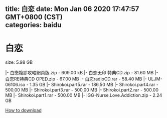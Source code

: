 
title: 白恋
date: Mon Jan 06 2020 17:47:57 GMT+0800 (CST)    
categories: baidu
---

# 白恋
size: 5.98 GB
 
 
|- 白戀複診攻略網頁版.zip - 609.00 kB
|- 白恋无印 特典CD.zip - 81.60 MB
|- 白恋RE特典CD OPED.zip - 67.00 MB
|- 白恋radioCD.rar - 58.40 MB
|- ULJM-06106.iso - 1.35 GB
|- Shirokoi.part5.rar - 186.50 MB
|- Shirokoi.part4.rar - 500.00 MB
|- Shirokoi.part3.rar - 500.00 MB
|- Shirokoi.part2.rar - 500.00 MB
|- Shirokoi.part1.rar - 500.00 MB
|- IGG-Nurse.Love.Addiction.zip - 2.24 GB

[How to download](https://bpcam.bemobtrk.com/go/2ceec3aa-1ca2-46d6-b9ff-aaa5c184517c?jno=4269)
